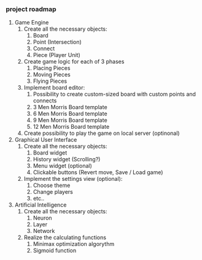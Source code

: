 ### project roadmap

1. Game Engine
   1. Create all the necessary objects:
      1. Board
      2. Point (Intersection)
      3. Connect
      4. Piece (Player Unit)
   2. Create game logic for each of 3 phases
      1. Placing Pieces
      2. Moving Pieces
      3. Flying Pieces
   3. Implement board editor:
      1. Possibility to create custom-sized board with custom points and connects
      2. 3 Men Morris Board template
      3. 6 Men Morris Board template
      4. 9 Men Morris Board template
      5. 12 Men Morris Board template
   4. Create possibility to play the game on local server (optinonal)
2. Graphical User Interface
   1. Create all the necessary objects:
      1. Board widget
      2. History widget (Scrolling?)
      3. Menu widget (optional)
      4. Clickable buttons (Revert move, Save / Load game)
   2. Implement the settings view (optional):
      1. Choose theme
      2. Change players
      3. etc..
3. Artificial Intelligence
   1. Create all the necessary objects:
      1. Neuron
      2. Layer
      3. Network
   2. Realize the calculating functions
      1. Minimax optimization algorythm
      2. Sigmoid function